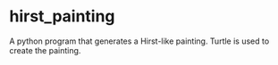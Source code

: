 # hirst_painting
A python program that generates a Hirst-like painting.  Turtle is used to create the painting.
